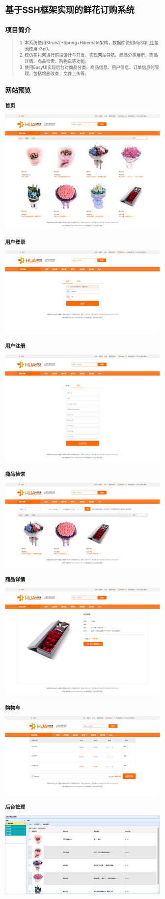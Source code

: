 # 基于SSH框架实现的鲜花订购系统

## 项目简介

> 1. 本系统使用Struts2+Spring+Hibernate架构，数据库使用MySQL,连接池使用c3p0。<br>
> 2. 模仿花礼网进行前端设计与开发，实现网站导航、商品分类展示，商品详情、商品检索、购物车等功能。<br>
> 3. 使用EasyUI实现后台对商品分类、商品信息、用户信息、订单信息的管理，包括增删改查，文件上传等。

## 网站预览

### 首页

![](https://github.com/mrbourne90/flowerShopping/raw/master/index.png)  

### 用户登录

![](https://github.com/mrbourne90/flowerShopping/raw/master/login.png) 

### 用户注册

![](https://github.com/mrbourne90/flowerShopping/raw/master/register.png) 

### 商品检索

![](https://github.com/mrbourne90/flowerShopping/raw/master/searchResult.png) 

### 商品详情

![](https://github.com/mrbourne90/flowerShopping/raw/master/goodsDetail.png) 

### 购物车

![](https://github.com/mrbourne90/flowerShopping/raw/master/cart.png) 

### 后台管理

![](https://github.com/mrbourne90/flowerShopping/raw/master/goodsManage.png) 
